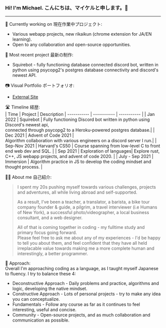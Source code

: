 ### Hi! I'm Michael. こんにちは、マイケルと申します。🌱

***
🔭 Currently working on 現在作業中プロジェクト:<br>
- Various webapp projects, new rikaikun (chrome extension for JA/EN learning).
- Open to any collaboration and open-source opportunities.

🤖 Most recent project 最新の制作:<br>
- Squirebot - fully functioning database connected discord bot, written in python using psycopg2's postgres database connectivity and discord's newest API.

📷 Visual Portfolio ポートフォリオ:<br>
- [External Site](maikerupero.smugmug.com)

🛣 Timeline 経歴:<br>
| Time        | Project | Description
| ----------- | ----------- | ----------- | 
| Jan 2022    | Squirebot | Fully functioning Discord bot written in python using Discord's newest api,<br>connected through psycopg2 to a Heroku-powered postgres database.|
| Dec 2021    | Advent of Code 2021 |  <br> Algorithm collaboration with various engineers on a discord server I run.|
| Sep-Nov 2021 | Harvard's CS50 | Course spanning from low-level C to front end web dev and SQL. |
| Sep 2021 | Exploration of languages| Explore rust, C++, JS webapp projects, and advent of code 2020. |
| July - Sep 2021 | Immersion | Algorithm practice in JS to develop the coding mindset and thought process. |

🧗‍♂️ About me 自己紹介:<br>

> I spent my 20s pushing myself towards various challenges, projects and adventures, all while living abroad and self-supported. 
> 
> As a result, I've been a teacher, a translator, a barista, a bike tour company founder & guide, a pilgrim, a travel interviewer (i.e Humans of New York), a successful photo/videographer, a local business consultant, and a web designer.
> 
> All of that is coming together in coding - my fulltime study and primary focus going forward.<br> 
> Please feel free to ask me about any of my experiences - I'd be happy to tell you about them, and feel confident that they have all held irreplacable value towards making me a more complete human and interestingly, a better programmer. 

📝 Approach:<br>
Overall I'm approaching coding as a language, as I taught myself Japanese to fluency. I try to balance these 4:
+ Deconstructive Approach - Daily problems and practice, algorithms and logic, developing the native mindset.
+ Constructive Approach - Lots of personal projects - try to make any idea you can conceptualize.
+ Fundamentals - Follow any course as far as it continues to feel interesting, useful and concise.
+ Community - Open-source projects, and as much collaboration and communication as possible.

